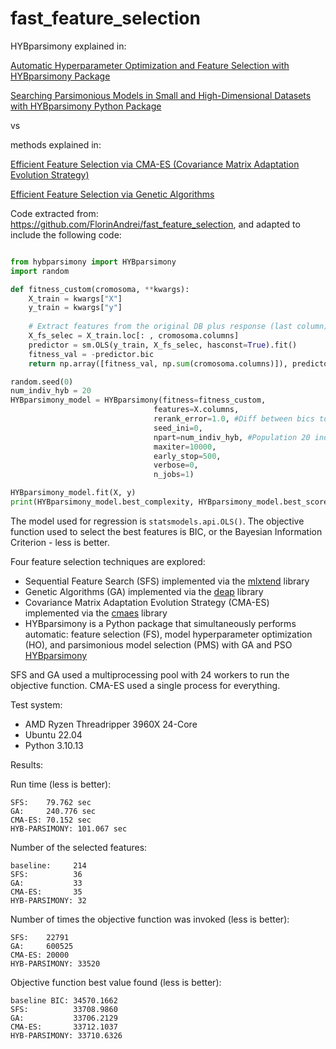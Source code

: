 # fast_feature_selection


HYBparsimony explained in:

[Automatic Hyperparameter Optimization and Feature Selection with HYBparsimony Package](https://medium.com/@jpison/automatic-hyperparameter-optimization-and-feature-selection-with-hybparsimony-package-fb69d0c800bc)

[Searching Parsimonious Models in Small and High-Dimensional Datasets with HYBparsimony Python Package](https://jpison.medium.com/search-for-parsimonious-models-in-small-and-high-dimensional-data-sets-with-hybparsimony-package-962803e96bf7)


vs


methods explained in:

[Efficient Feature Selection via CMA-ES (Covariance Matrix Adaptation Evolution Strategy)](https://towardsdatascience.com/efficient-feature-selection-via-cma-es-covariance-matrix-adaptation-evolution-strategy-ee312bc7b173)

[Efficient Feature Selection via Genetic Algorithms](https://towardsdatascience.com/efficient-feature-selection-via-genetic-algorithms-d6d3c9aff274)


Code extracted from: https://github.com/FlorinAndrei/fast_feature_selection, and adapted to include the following code:

```python

from hybparsimony import HYBparsimony
import random

def fitness_custom(cromosoma, **kwargs):
    X_train = kwargs["X"]
    y_train = kwargs["y"]
        
    # Extract features from the original DB plus response (last column)
    X_fs_selec = X_train.loc[: , cromosoma.columns]
    predictor = sm.OLS(y_train, X_fs_selec, hasconst=True).fit()
    fitness_val = -predictor.bic
    return np.array([fitness_val, np.sum(cromosoma.columns)]), predictor

random.seed(0)
num_indiv_hyb = 20
HYBparsimony_model = HYBparsimony(fitness=fitness_custom,
                                features=X.columns,
                                rerank_error=1.0, #Diff between bics to promote parsimonious solution
                                seed_ini=0,
                                npart=num_indiv_hyb, #Population 20 individuals
                                maxiter=10000,
                                early_stop=500,
                                verbose=0,
                                n_jobs=1)

HYBparsimony_model.fit(X, y)
print(HYBparsimony_model.best_complexity, HYBparsimony_model.best_score, HYBparsimony_model.minutes_total)

```


The model used for regression is `statsmodels.api.OLS()`. The objective function used to select the best features is BIC, or the Bayesian Information Criterion - less is better.

Four feature selection techniques are explored:

- Sequential Feature Search (SFS) implemented via the [mlxtend](https://github.com/rasbt/mlxtend) library
- Genetic Algorithms (GA) implemented via the [deap](https://github.com/DEAP/deap) library
- Covariance Matrix Adaptation Evolution Strategy (CMA-ES) implemented via the [cmaes](https://github.com/CyberAgentAILab/cmaes) library
- HYBparsimony is a Python package that simultaneously performs automatic: feature selection (FS), model hyperparameter optimization (HO), and parsimonious model selection (PMS) with GA and PSO [HYBparsimony](https://github.com/jodivaso/hybparsimony/)

SFS and GA used a multiprocessing pool with 24 workers to run the objective function. CMA-ES used a single process for everything.


Test system:

- AMD Ryzen Threadripper 3960X 24-Core
- Ubuntu 22.04
- Python 3.10.13


Results:

Run time (less is better):

```
SFS:    79.762 sec
GA:     240.776 sec
CMA-ES: 70.152 sec
HYB-PARSIMONY: 101.067 sec
```

Number of the selected features:

```
baseline:     214
SFS:          36
GA:           33
CMA-ES:       35
HYB-PARSIMONY: 32
```


Number of times the objective function was invoked (less is better):

```
SFS:    22791
GA:     600525
CMA-ES: 20000
HYB-PARSIMONY: 33520
```

Objective function best value found (less is better):

```
baseline BIC: 34570.1662
SFS:          33708.9860
GA:           33706.2129
CMA-ES:       33712.1037
HYB-PARSIMONY: 33710.6326
```

